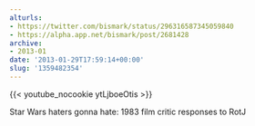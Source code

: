 ```yaml
---
alturls:
- https://twitter.com/bismark/status/296316587345059840
- https://alpha.app.net/bismark/post/2681428
archive:
- 2013-01
date: '2013-01-29T17:59:14+00:00'
slug: '1359482354'
---
```


{{< youtube_nocookie ytLjboeOtis >}}

Star Wars haters gonna hate: 1983 film critic responses to RotJ

